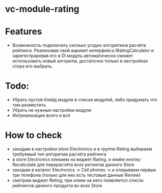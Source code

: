 # vc-module-rating

# Features
 - Возможность подключать сколько угодно алгоритмов расчёта рейтинга. Реализовав свой вариант интерфейса IRatingCalculator и зарегестрировав его в DI модуль автоматически сможет использовать новый алгоритм, достаточно только в настройках стора его выбрать.
 
# Todo:
 - Убрать пустой блейд модуля в списке модулей, либо придумать что там разместить
 - Убрать не нужные настройки модуля
 - Интрнализация всего и вся
 
# How to check

 - заходим в настройки store Electronics и в группе Rating выбираем требуемый тип алгоритма расчёта рейтинга
 - в store Electronics кликаем на виджет Rating, и жмём кнопку Recalculate для перерасчёта всех ретингов данного Store
 - заходим в каталог Electronics -> Cell phones -> и открываем первые три телефона (только для них есть тестовые данные Review)
 - смотрим виджет Reting, при клике на него появляется список рейтингов данного продукта во всех Store
 